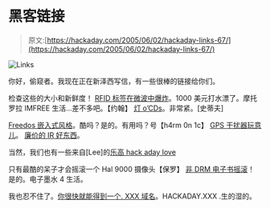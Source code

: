 # 黑客链接

> 原文:[https://hackaday.com/2005/06/02/hackaday-links-67/](https://hackaday.com/2005/06/02/hackaday-links-67/)

![Links](../Images/58aec26871e5501190a29f10868fc3bf.png)

你好，偷窥者。我现在正在新泽西写信，有一些很棒的链接给你们。

检查这些的大小和新鲜度！
[RFID 标签在微波中爆炸](http://www.prisonplanet.com/022904rfidtagsexplode.html)。1000 美元打水漂了。摩托罗拉 IMFREE 生活…差不多吧。【约翰】
[灯 o’CDs](http://photocreations.ca/cd_lamp/)。非常紧。[史蒂夫]

[Freedos 嵌入式风格](http://hosting.modflex.com/rayer/romos/romose.htm)。酷吗？是的。有用吗？号【h4rm 0n 1c】
[GPS 干扰器玩意儿](http://www.assegaitrading.co.za/)。
[廉价的 IR 好东西](http://www.minidisc.org/contrib/oded.htm)。

当然，我们也有一些来自[Lee]的[乐高 hack aday love](http://leemcdermott.co.uk/lab/lcd/)

只有最酷的呆子才会摇滚一个 Hal 9000 摄像头【保罗】
[非 DRM 电子书摇滚](http://www.sven.de/librie/Main/HomePage)！是的。电子墨水 4 生活。

我也忍不住了。[你很快就能得到一个. XXX 域名](http://news.yahoo.com/s/ap/20050602/ap_on_hi_te/internet_pornography;_ylt=An.tyznNYrZHi4gWQk8gY5Bj24cA;_ylu=X3oDMTBiMW04NW9mBHNlYwMlJVRPUCUl)。HACKADAY.XXX .生的湿的。